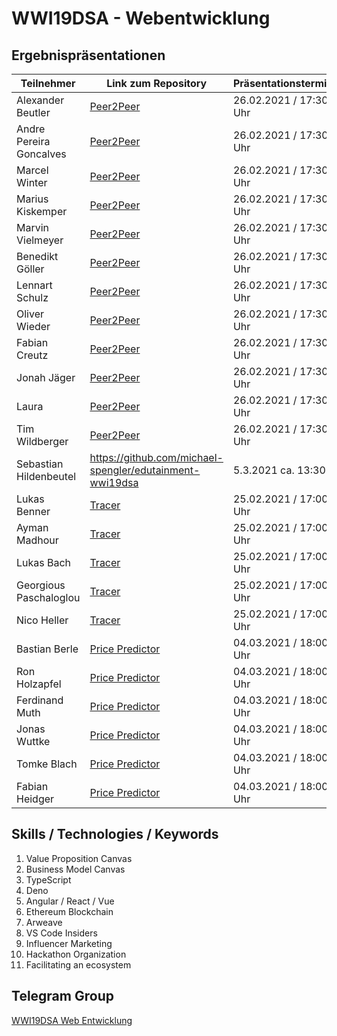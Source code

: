 # WWI19DSA - Webentwicklung

## Ergebnispräsentationen

| Teilnehmer | Link zum Repository | Präsentationstermin | Note |
|----------------------|----------|----------|----------|
| Alexander Beutler | [Peer2Peer](https://github.com/michael-spengler/peer2peer-wwi19dsa) | 26.02.2021 / 17:30 Uhr | 1,4 |
| Andre Pereira Goncalves | [Peer2Peer](https://github.com/michael-spengler/peer2peer-wwi19dsa) | 26.02.2021 / 17:30 Uhr | 1,4 |
| Marcel Winter | [Peer2Peer](https://github.com/michael-spengler/peer2peer-wwi19dsa) | 26.02.2021 / 17:30 Uhr | 1,4 |
| Marius Kiskemper | [Peer2Peer](https://github.com/michael-spengler/peer2peer-wwi19dsa) | 26.02.2021 / 17:30 Uhr | 1,4 |
| Marvin Vielmeyer | [Peer2Peer](https://github.com/michael-spengler/peer2peer-wwi19dsa) | 26.02.2021 / 17:30 Uhr | 1,5 |
| Benedikt Göller | [Peer2Peer](https://github.com/michael-spengler/peer2peer-wwi19dsa) | 26.02.2021 / 17:30 Uhr | 1,5 |
| Lennart Schulz | [Peer2Peer](https://github.com/michael-spengler/peer2peer-wwi19dsa) | 26.02.2021 / 17:30 Uhr | 1,5 |
| Oliver Wieder | [Peer2Peer](https://github.com/michael-spengler/peer2peer-wwi19dsa) | 26.02.2021 / 17:30 Uhr | 1,5 |
| Fabian Creutz | [Peer2Peer](https://github.com/michael-spengler/peer2peer-wwi19dsa) | 26.02.2021 / 17:30 Uhr | 1,6 |
| Jonah Jäger | [Peer2Peer](https://github.com/michael-spengler/peer2peer-wwi19dsa) | 26.02.2021 / 17:30 Uhr | 1,6 |
| Laura | [Peer2Peer](https://github.com/michael-spengler/peer2peer-wwi19dsa) | 26.02.2021 / 17:30 Uhr | 1,6 |
| Tim Wildberger | [Peer2Peer](https://github.com/michael-spengler/peer2peer-wwi19dsa) | 26.02.2021 / 17:30 Uhr | 1,6 |
| Sebastian Hildenbeutel | https://github.com/michael-spengler/edutainment-wwi19dsa | 5.3.2021 ca. 13:30 | 1,6 |
| Lukas Benner | [Tracer](https://github.com/michael-spengler/Tracer-wwi19dsa) | 25.02.2021 / 17:00 Uhr | 1.0 | 
| Ayman Madhour | [Tracer](https://github.com/michael-spengler/Tracer-wwi19dsa) | 25.02.2021 / 17:00 Uhr | 1.0 |
| Lukas Bach | [Tracer](https://github.com/michael-spengler/Tracer-wwi19dsa) | 25.02.2021 / 17:00 Uhr | 1.0 |
| Georgious Paschaloglou | [Tracer](https://github.com/michael-spengler/Tracer-wwi19dsa) | 25.02.2021 / 17:00 Uhr | 1.0 |
| Nico Heller | [Tracer](https://github.com/michael-spengler/Tracer-wwi19dsa) | 25.02.2021 / 17:00 Uhr | 1.0 |
| Bastian Berle | [Price Predictor](https://github.com/michael-spengler/price-predictor-wwi19dsa) | 04.03.2021 / 18:00 Uhr | 1.0 |
| Ron Holzapfel | [Price Predictor](https://github.com/michael-spengler/price-predictor-wwi19dsa) | 04.03.2021 / 18:00 Uhr | 1.0 |
| Ferdinand Muth | [Price Predictor](https://github.com/michael-spengler/price-predictor-wwi19dsa) | 04.03.2021 / 18:00 Uhr | 1.0 |
| Jonas Wuttke | [Price Predictor](https://github.com/michael-spengler/price-predictor-wwi19dsa) | 04.03.2021 / 18:00 Uhr | 1.0 |
| Tomke Blach | [Price Predictor](https://github.com/michael-spengler/price-predictor-wwi19dsa) | 04.03.2021 / 18:00 Uhr | 1.0 |
| Fabian Heidger | [Price Predictor](https://github.com/michael-spengler/price-predictor-wwi19dsa) | 04.03.2021 / 18:00 Uhr | 1.0 |


## Skills / Technologies / Keywords
1. Value Proposition Canvas
2. Business Model Canvas
3. TypeScript
4. Deno 
5. Angular / React / Vue
6. Ethereum Blockchain
7. Arweave
8. VS Code Insiders
9. Influencer Marketing 
10. Hackathon Organization
11. Facilitating an ecosystem 


## Telegram Group
[WWI19DSA Web Entwicklung](https://t.me/joinchat/CocyExMkogESIzc0mg2XFg)


